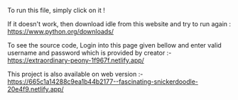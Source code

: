 To run this file, simply click on it !

If it doesn't work, then download idle from this website and try to run again :
https://www.python.org/downloads/


To see the source code, 
             Login into this page given bellow and enter valid
             username and password which is provided by creator :-
             https://extraordinary-peony-1f967f.netlify.app/


This project is also available on web version :-
            https://665c1a14288c9ea1b44b2177--fascinating-snickerdoodle-20e4f9.netlify.app/
